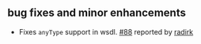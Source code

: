 ## bug fixes and minor enhancements
- Fixes `anyType` support in wsdl. [#88](https://github.com/eed3si9n/scalaxb/issues/88) reported by [radirk](https://github.com/radirk)
